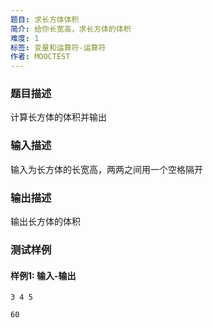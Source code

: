 ```yaml
---
题目: 求长方体体积
简介: 给你长宽高，求长方体的体积
难度: 1
标签: 变量和运算符-运算符
作者: MOOCTEST
---
```


### 题目描述

计算长方体的体积并输出

### 输入描述

输入为长方体的长宽高，两两之间用一个空格隔开

### 输出描述

输出长方体的体积

### 测试样例

#### 样例1: 输入-输出

```
3 4 5
```

```
60
```

